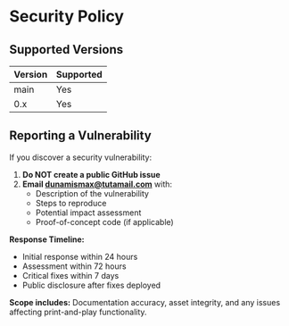 # Security Policy

## Supported Versions

| Version | Supported |
| ------- | --------- |
| main    | Yes       |
| 0.x     | Yes       |

## Reporting a Vulnerability

If you discover a security vulnerability:

1. **Do NOT create a public GitHub issue**
2. **Email dunamismax@tutamail.com** with:
   - Description of the vulnerability
   - Steps to reproduce
   - Potential impact assessment
   - Proof-of-concept code (if applicable)

**Response Timeline:**
- Initial response within 24 hours
- Assessment within 72 hours  
- Critical fixes within 7 days
- Public disclosure after fixes deployed

**Scope includes:** Documentation accuracy, asset integrity, and any issues affecting print-and-play functionality.